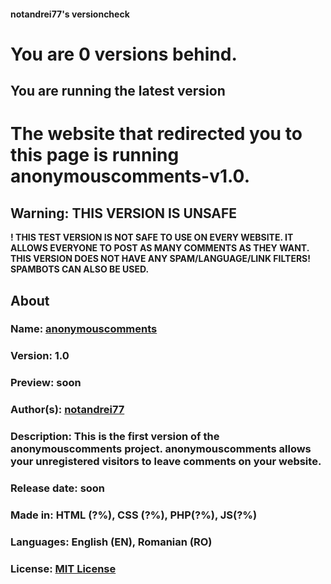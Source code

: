 #### notandrei77's versioncheck
# You are 0 versions behind.
## You are running the latest version

# The website that redirected you to this page is running anonymouscomments-v1.0.
## Warning: THIS VERSION IS UNSAFE
<b>! THIS TEST VERSION IS NOT SAFE TO USE ON EVERY WEBSITE. IT ALLOWS EVERYONE TO POST AS MANY COMMENTS AS THEY WANT. THIS VERSION DOES NOT HAVE ANY SPAM/LANGUAGE/LINK FILTERS! SPAMBOTS CAN ALSO BE USED.
## About
### Name: [anonymouscomments](https://github.com/notandrei77/anonymouscomments)
### Version: 1.0
### Preview: soon
### Author(s): [notandrei77](https://github.com/notandrei77)
### Description: This is the first version of the <b>anonymouscomments<b> project. <b>anonymouscomments</b> allows your unregistered visitors to leave comments on your website.
### Release date: soon
### Made in: HTML (?%), CSS (?%), PHP(?%), JS(?%)
### Languages: English (EN), Romanian (RO)
### License: [MIT License](https://github.com/notandrei77/anonymouscomments/blob/master/LICENSE)

